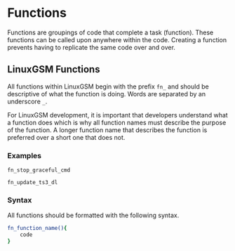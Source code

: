 # Functions

Functions are groupings of code that complete a task (function). These functions can be called upon anywhere within the code. Creating a function prevents having to replicate the same code over and over.

## LinuxGSM Functions

All functions within LinuxGSM begin with the prefix `fn_` and should be descriptive of what the function is doing. Words are separated by an underscore `_`.

For LinuxGSM development, it is important that developers understand what a function does which is why all function names must describe the purpose of the function. A longer function name that describes the function is preferred over a short one that does not.

### Examples

```text
fn_stop_graceful_cmd
```

```text
fn_update_ts3_dl
```

### Syntax

All functions should be formatted with the following syntax.

```bash
fn_function_name(){
    code
}
```
